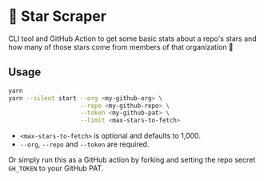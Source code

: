# 🌟 Star Scraper

CLI tool and GitHub Action to get some basic stats about a repo's stars and how many of those stars come from members of that organization 👀

## Usage

```bash
yarn
yarn --silent start --org <my-github-org> \
                    --repo <my-github-repo> \
                    --token <my-github-pat> \
                    --limit <max-stars-to-fetch>
```

- `<max-stars-to-fetch>` is optional and defaults to 1,000.
- `--org`, `--repo` and `--token` are required.

Or simply run this as a GitHub action by forking and setting the repo secret `GH_TOKEN` to your GitHub PAT.
